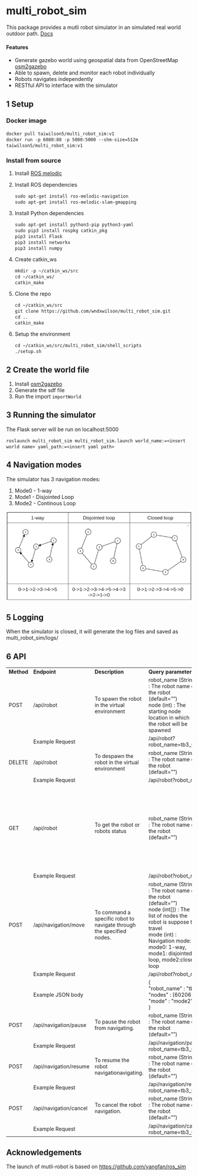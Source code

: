 # multi_robot_sim

This package provides a mutli robot simulator in an simulated real world outdoor path.
[Docs](https://rawcdn.githack.com/wndxwilson/multi_robot_sim/e9aa495f432d58035a326a04864b7c2e786c6ea1/doc/html/index.html)

#### Features
- Generate gazebo world using geospatial data from OpenStreetMap [osm2gazebo](https://github.com/wndxwilson/osm2gazebo)
- Able to spawn, delete and monitor each robot individually
- Robots navigates independently
- RESTful API to interface with the simulator

## 1 Setup
### Docker image
```
docker pull taiwilson5/multi_robot_sim:v1
docker run -p 6080:80 -p 5000:5000 --shm-size=512m taiwilson5/multi_robot_sim:v1
```

### Install from source
1. Install [ROS melodic](http://wiki.ros.org/melodic/Installation/Ubuntu)
2. Install ROS dependencies
    ```
    sudo apt-get install ros-melodic-navigation
    sudo apt-get install ros-melodic-slam-gmapping
    ```
3. Install Python dependencies
    ```
    sudo apt-get install python3-pip python3-yaml
    sudo pip3 install rospkg catkin_pkg
    pip3 install Flask
    pip3 install networkx
    pip3 install numpy
    ```

4. Create catkin_ws
    ```
    mkdir -p ~/catkin_ws/src
    cd ~/catkin_ws/
    catkin_make
    ```
5. Clone the repo
    ```
    cd ~/catkin_ws/src
    git clone https://github.com/wndxwilson/multi_robot_sim.git
    cd ..
    catkin_make
    ```
6. Setup the environment
    ```
    cd ~/catkin_ws/src/multi_robot_sim/shell_scripts
    ./setup.sh
    ```
## 2 Create the world file
1. Install [osm2gazebo](https://github.com/wndxwilson/osm2gazebo)
2. Generate the sdf file
3. Run the import `importWorld`

## 3 Running the simulator
The Flask server will be run on localhost:5000
```
roslaunch multi_robot_sim multi_robot_sim.launch world_name:=<insert world name> yaml_path:=<insert yaml path> 
```

## 4 Navigation modes
The simulator has 3 navigation modes:
1. Mode0 - 1-way
2. Mode1 - Disjointed Loop
3. Mode2 - Continous Loop

![GitHub Logo](images/modes.png)

## 5 Logging
When the simulator is closed, it will generate the log files and saved as multi_robot_sim/logs/

## 6 API 
<table>
  <tr>
    <td><strong>Method</strong></td>
    <td><strong>Endpoint</strong></td>
    <td><strong>Description</strong></td>
    <td><strong>Query parameters</strong></td>
    <td><strong>Response</strong></td>
  </tr>
  
  <tr>
    <td>POST</td>
    <td>/api/robot</td>
    <td>To spawn the robot in the virtual environment</td>
    <td>robot_name (String) : The robot name of the robot (default=””) <br>node (int) : The starting node location in which the robot will be spawned </td>
    <td>Failed, Invalid node, Robot already exist, Success</td>
  </tr>
  <tr>
    <td></td>
    <td colspan="2">Example Request</td>
    <td colspan="2">/api/robot?robot_name=tb3_0&node=602062234</td>
  </tr>
  
  <tr>
    <td>DELETE</td>
    <td>/api/robot</td>
    <td>To despawn the robot in the virtual environment</td>
    <td>robot_name (String) : The robot name of the robot (default=””)</td>
    <td>Failed, Robot does not exist, Success</td>
  </tr>
  <tr>
    <td></td>
    <td colspan="2">Example Request</td>
    <td colspan="2">/api/robot?robot_name=tb3_0</td>
  </tr>
  
   <tr>
    <td>GET</td>
    <td>/api/robot</td>
    <td>To get the robot or robots status</td>
    <td>robot_name (String) : The robot name of the robot (default=””)</td>
    <td>
      <p>
        { <br>
        "robot_name" : { <br>
        &nbsp &nbsp"status code" : (int),<br>
        &nbsp &nbsp"status" : (string),<br>
        &nbsp &nbsp"position" : (list [x,y]), <br>
        &nbsp &nbsp"lnglat_pos" : (list [lon,lat]), <br>
        }<br>
        }
      </p>
    </td>
  </tr>
  <tr>
    <td></td>
    <td colspan="2">Example Request</td>
    <td colspan="2">/api/robot?robot_name=tb3_0</td>
  </tr>
  
  <tr>
    <td>POST</td>
    <td>/api/navigation/move</td>
    <td>To command a specific robot to navigate through the specified nodes.</td>
    <td>robot_name (String) : The robot name of the robot (default=””) <br>
        node (int[]) : The list of nodes the robot is suppose to travel <br>
        mode (int) :  Navigation mode: mode0: 1-way, mode1: disjointed loop, mode2:closed loop
    </td>
    <td>Failed, Moving</td>
  </tr>
  <tr>
    <td></td>
    <td colspan="2">Example Request</td>
    <td colspan="2">/api/robot?robot_name=tb3_0</td>
  </tr>
  <tr>
    <td></td>
    <td colspan="2">Example JSON body</td>
    <td colspan="2"> { <br>
        "robot_name" : "tb3_0", <br>
        "nodes" : [602062234,5146316735], <br>
        "mode" : "mode2" <br>
        }
    </td>
  <tr>
    
   <tr>
    <td>POST</td>
    <td>/api/navigation/pause</td>
    <td>To pause the robot from navigating.</td>
    <td>robot_name (String) : The robot name of the robot (default=””)
    </td>
    <td>Failed, Robot does not exist, Success</td>
  </tr>
  <tr>
    <td></td>
    <td colspan="2">Example Request</td>
    <td colspan="2">/api/navigation/pause?robot_name=tb3_0</td>
  </tr>
  
  <tr>
    <td>POST</td>
    <td>/api/navigation/resume</td>
    <td>To resume the robot navigationavigating.</td>
    <td>robot_name (String) : The robot name of the robot (default=””)
    </td>
    <td>Failed, Robot does not exist, Success</td>
  </tr>
  <tr>
    <td></td>
    <td colspan="2">Example Request</td>
    <td colspan="2">/api/navigation/resume?robot_name=tb3_0</td>
  </tr>
  
  <tr>
    <td>POST</td>
    <td>/api/navigation/cancel</td>
    <td>To cancel the robot navigation.</td>
    <td>robot_name (String) : The robot name of the robot (default=””)
    </td>
    <td>Failed, Robot does not exist, Success</td>
  </tr>
  <tr>
    <td></td>
    <td colspan="2">Example Request</td>
    <td colspan="2">/api/navigation/cancel?robot_name=tb3_0</td>
  </tr>

</table>

## Acknowledgements
The launch of mutli-robot is based on https://github.com/yangfan/ros_sim
